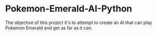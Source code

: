 # Pokemon-Emerald-AI-Python
The objective of this project it's to attempt to create an AI that can play Pokemon Emerald and get as far as it can.
